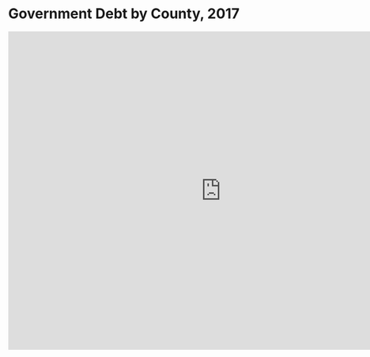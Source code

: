 # Government Debt by County, 2017

<iframe src="https://data.oecd.org/chart/6SeH" width="860" height="645" style="border: 0" mozallowfullscreen="true" webkitallowfullscreen="true" allowfullscreen="true"><a href="https://data.oecd.org/chart/6SeH" target="_blank">OECD Chart: General government debt, Total, % of GDP, Annual, 2017</a></iframe>
